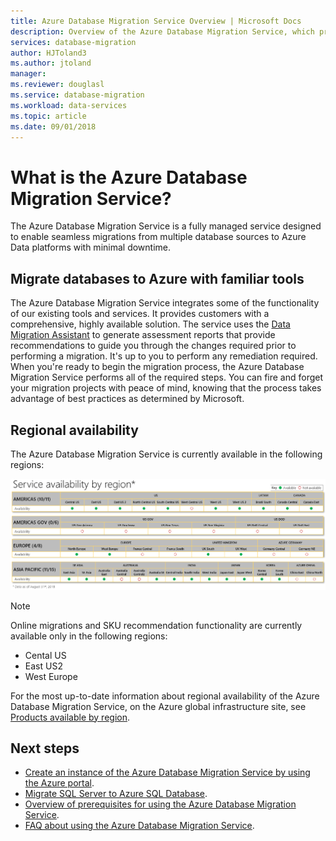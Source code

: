 ```yaml
---
title: Azure Database Migration Service Overview | Microsoft Docs
description: Overview of the Azure Database Migration Service, which provides seamless migrations from many database sources to Azure Data platforms.
services: database-migration
author: HJToland3
ms.author: jtoland
manager: 
ms.reviewer: douglasl
ms.service: database-migration
ms.workload: data-services
ms.topic: article
ms.date: 09/01/2018
---
```

# What is the Azure Database Migration Service?
The Azure Database Migration Service is a fully managed service designed to enable seamless migrations from multiple database sources to Azure Data platforms with minimal downtime.

## Migrate databases to Azure with familiar tools
The Azure Database Migration Service integrates some of the functionality of our existing tools and services. It provides customers with a comprehensive, highly available solution. The service uses the [Data Migration Assistant](http://aka.ms/dma) to generate assessment reports that provide recommendations to guide you through the changes required prior to performing a migration. It's up to you to perform any remediation required. When you're ready to begin the migration process, the Azure Database Migration Service performs all of the required steps. You can fire and forget your migration projects with peace of mind, knowing that the process takes advantage of best practices as determined by Microsoft.

## Regional availability
The Azure Database Migration Service is currently available in the following regions:

![Azure Database Migration Service regional availability](media\overview\dms-regional-availability.png)

> [!NOTE]
> Online migrations and SKU recommendation functionality are currently available only in the following regions:
> - Cental US
> - East US2
> - West Europe

For the most up-to-date information about regional availability of the Azure Database Migration Service, on the Azure global infrastructure site, see [Products available by region](https://azure.microsoft.com/global-infrastructure/services/).


## Next steps
- [Create an instance of the Azure Database Migration Service by using the Azure portal](quickstart-create-data-migration-service-portal.md).
- [Migrate SQL Server to Azure SQL Database](tutorial-sql-server-to-azure-sql.md).
- [Overview of prerequisites for using the Azure Database Migration Service](pre-reqs.md).
- [FAQ about using the Azure Database Migration Service](faq.md).
